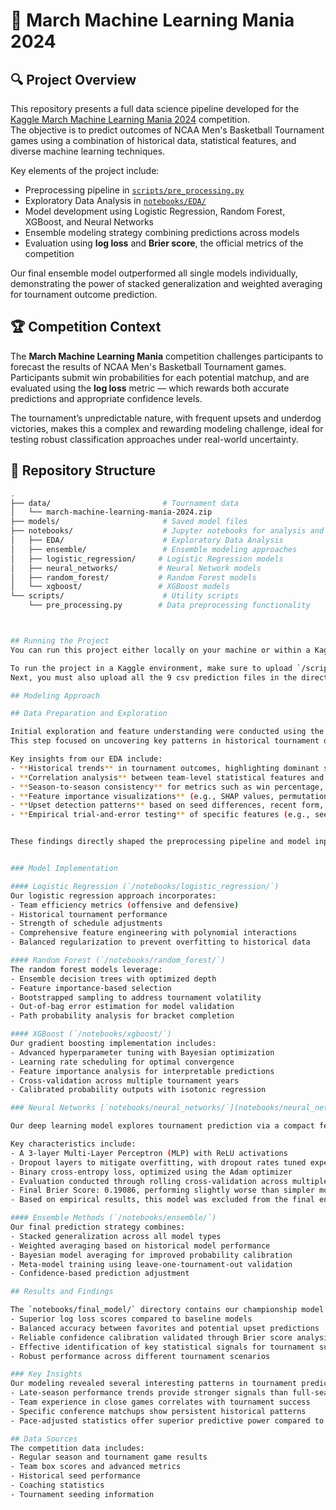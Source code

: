 # 🏀 March Machine Learning Mania 2024

## 🔍 Project Overview
This repository presents a full data science pipeline developed for the [Kaggle March Machine Learning Mania 2024](https://www.kaggle.com/competitions/march-machine-learning-mania-2024) competition.  
The objective is to predict outcomes of NCAA Men's Basketball Tournament games using a combination of historical data, statistical features, and diverse machine learning techniques.

Key elements of the project include:
- Preprocessing pipeline in [`scripts/pre_processing.py`](scripts/pre_processing.py)
- Exploratory Data Analysis in [`notebooks/EDA/`](notebooks/EDA/)
- Model development using Logistic Regression, Random Forest, XGBoost, and Neural Networks
- Ensemble modeling strategy combining predictions across models
- Evaluation using **log loss** and **Brier score**, the official metrics of the competition

Our final ensemble model outperformed all single models individually, demonstrating the power of stacked generalization and weighted averaging for tournament outcome prediction.

## 🏆 Competition Context
The **March Machine Learning Mania** competition challenges participants to forecast the results of NCAA Men's Basketball Tournament games.  
Participants submit win probabilities for each potential matchup, and are evaluated using the **log loss** metric — which rewards both accurate predictions and appropriate confidence levels.

The tournament’s unpredictable nature, with frequent upsets and underdog victories, makes this a complex and rewarding modeling challenge, ideal for testing robust classification approaches under real-world uncertainty.

## 📁 Repository Structure
```bash
.
├── data/                         # Tournament data
│   └── march-machine-learning-mania-2024.zip
├── models/                       # Saved model files
├── notebooks/                    # Jupyter notebooks for analysis and modeling
│   ├── EDA/                      # Exploratory Data Analysis
│   ├── ensemble/                 # Ensemble modeling approaches
│   ├── logistic_regression/     # Logistic Regression models
│   ├── neural_networks/         # Neural Network models
│   ├── random_forest/           # Random Forest models
│   └── xgboost/                 # XGBoost models
└── scripts/                      # Utility scripts
    └── pre_processing.py        # Data preprocessing functionality



## Running the Project
You can run this project either locally on your machine or within a Kaggle Notebook. For local use, simply clone the repository and ensure all dependencies are installed.

To run the project in a Kaggle environment, make sure to upload `/scripts/pre_processing.py` as a Kaggle Dataset, and name it "preprocessing-module". Then, attach this dataset to your Kaggle Notebook. This step is necessary because Kaggle requires external Python modules to be attached as datasets for import.
Next, you must also upload all the 9 csv prediction files in the directory `/predictions/` as a Kaggle Dataset, and name it "predictions".

## Modeling Approach

## Data Preparation and Exploration

Initial exploration and feature understanding were conducted using the notebook [`notebooks/EDA/eda_march_madness.ipynb`](notebooks/EDA/eda_march_madness.ipynb).  
This step focused on uncovering key patterns in historical tournament data and informing downstream feature engineering and model design.

Key insights from our EDA include:
- **Historical trends** in tournament outcomes, highlighting dominant seeds and common upset scenarios
- **Correlation analysis** between team-level statistical features and game outcomes
- **Season-to-season consistency** for metrics such as win percentage, point differentials, and strength of schedule
- **Feature importance visualizations** (e.g., SHAP values, permutation importance) to prioritize inputs for models
- **Upset detection patterns** based on seed differences, recent form, and adjusted efficiency metrics
- **Empirical trial-and-error testing** of specific features (e.g., seed gap, recent win streaks, and adjusted efficiency margin) to observe their isolated impact on predicted win probabilities


These findings directly shaped the preprocessing pipeline and model input schema, helping us build interpretable and effective predictive models.


### Model Implementation

#### Logistic Regression (`/notebooks/logistic_regression/`)
Our logistic regression approach incorporates:
- Team efficiency metrics (offensive and defensive)
- Historical tournament performance
- Strength of schedule adjustments
- Comprehensive feature engineering with polynomial interactions
- Balanced regularization to prevent overfitting to historical data

#### Random Forest (`/notebooks/random_forest/`)
The random forest models leverage:
- Ensemble decision trees with optimized depth
- Feature importance-based selection
- Bootstrapped sampling to address tournament volatility
- Out-of-bag error estimation for model validation
- Path probability analysis for bracket completion

#### XGBoost (`/notebooks/xgboost/`)
Our gradient boosting implementation includes:
- Advanced hyperparameter tuning with Bayesian optimization
- Learning rate scheduling for optimal convergence
- Feature importance analysis for interpretable predictions
- Cross-validation across multiple tournament years
- Calibrated probability outputs with isotonic regression

### Neural Networks [`notebooks/neural_networks/`](notebooks/neural_networks/)

Our deep learning model explores tournament prediction via a compact feedforward network trained on engineered team features.

Key characteristics include:
- A 3-layer Multi-Layer Perceptron (MLP) with ReLU activations
- Dropout layers to mitigate overfitting, with dropout rates tuned experimentally
- Binary cross-entropy loss, optimized using the Adam optimizer
- Evaluation conducted through rolling cross-validation across multiple seasons
- Final Brier Score: 0.19086, performing slightly worse than simpler models such as logistic regression
- Based on empirical results, this model was excluded from the final ensemble due to underperformance in probability calibration

#### Ensemble Methods (`/notebooks/ensemble/`)
Our final prediction strategy combines:
- Stacked generalization across all model types
- Weighted averaging based on historical model performance
- Bayesian model averaging for improved probability calibration
- Meta-model training using leave-one-tournament-out validation
- Confidence-based prediction adjustment

## Results and Findings

The `notebooks/final_model/` directory contains our championship model that achieved:
- Superior log loss scores compared to baseline models
- Balanced accuracy between favorites and potential upset predictions
- Reliable confidence calibration validated through Brier score analysis
- Effective identification of key statistical signals for tournament success
- Robust performance across different tournament scenarios

### Key Insights
Our modeling revealed several interesting patterns in tournament prediction:
- Late-season performance trends provide stronger signals than full-season averages
- Team experience in close games correlates with tournament success
- Specific conference matchups show persistent historical patterns
- Pace-adjusted statistics offer superior predictive power compared to raw metrics

## Data Sources
The competition data includes:
- Regular season and tournament game results
- Team box scores and advanced metrics
- Historical seed performance
- Coaching statistics
- Tournament seeding information
